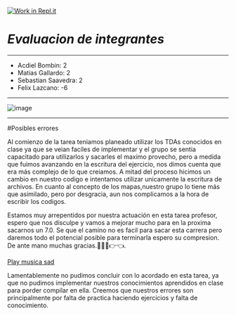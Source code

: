 [![Work in Repl.it](https://classroom.github.com/assets/work-in-replit-14baed9a392b3a25080506f3b7b6d57f295ec2978f6f33ec97e36a161684cbe9.svg)](https://classroom.github.com/online_ide?assignment_repo_id=4596531&assignment_repo_type=AssignmentRepo)

***Evaluacion de integrantes***
===

---
* Acdiel Bombin: 2 
* Matias Gallardo: 2
* Sebastian Saavedra: 2
* Felix Lazcano: -6

---
![image](https://elcomercio.pe/resizer/0nSljC0qpzeZ8hI1ef91urLwvK8=/980x528/smart/filters:format(jpeg):quality(75)/arc-anglerfish-arc2-prod-elcomercio.s3.amazonaws.com/public/6OTCX6WE2BGJPCQJQYRACVEL24.jpg)

---

#Posibles errores

Al comienzo de la tarea teniamos planeado utilizar los TDAs conocidos en clase ya que se veian faciles de implementar y el grupo se sentia capacitado para utilizarlos y sacarles el maximo provecho, pero a medida que fuimos avanzando en la escritura del ejercicio, nos dimos cuenta que era más complejo de lo que creiamos. A mitad del proceso hicimos un cambio en nuestro codigo e intentamos utilizar unicamente la escritura de archivos. En cuanto al concepto de los mapas,nuestro grupo lo tiene más que asimilado, pero por desgracia, aun nos complicamos a la hora de escribir los codigos.

Estamos muy arrepentidos por nuestra actuación en esta tarea profesor, espero que nos disculpe y vamos a mejorar mucho para en la proxima sacarnos un 7.0. Se que el camino no es facil para sacar esta carrera pero daremos todo el potencial posible para terminarla espero su compresion. De ante mano muchas gracias.🙏🥺🙏👉👈.

[Play musica sad](https://www.youtube.com/watch?v=sleyC9Lqd48)

Lamentablemente no pudimos concluir con lo acordado en esta tarea, ya que no pudimos implementar nuestros conocimientos aprendidos en clase para porder compilar en ella. Creemos que nuestros errores son principalmente por falta de practica haciendo ejercicios y falta de conocimiento.